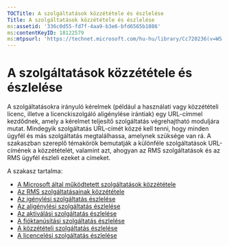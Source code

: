 ```yaml
---
TOCTitle: A szolgáltatások közzététele és észlelése
Title: A szolgáltatások közzététele és észlelése
ms:assetid: '336c0d55-fd7f-4aa9-b3e6-bfd6565b1086'
ms:contentKeyID: 18122579
ms:mtpsurl: 'https://technet.microsoft.com/hu-hu/library/Cc720236(v=WS.10)'
---
```


A szolgáltatások közzététele és észlelése
=========================================

A szolgáltatásokra irányuló kérelmek (például a használati vagy közzétételi licenc, illetve a licenckiszolgáló aligénylése irántiak) egy URL-címmel kezdődnek, amely a kérelmet teljesítő szolgáltatás végrehajtható moduljára mutat. Mindegyik szolgáltatás URL-címét közzé kell tenni, hogy minden ügyfél és más szolgáltatás megtalálhassa, amelynek szüksége van rá. A szakaszban szereplő témakörök bemutatják a különféle szolgáltatások URL-címének a közzétételét, valamint azt, ahogyan az RMS szolgáltatások és az RMS ügyfél észleli ezeket a címeket.

A szakasz tartalma:

-   [A Microsoft által működtetett szolgáltatások közzététele](https://technet.microsoft.com/7ee8cb4d-1b46-48be-8a4c-5ff6a458231a)
-   [Az RMS szolgáltatásainak közzététele](https://technet.microsoft.com/3cca9325-6bd3-49ad-aa3f-e0693205d3f4)
-   [Az igénylési szolgáltatás észlelése](https://technet.microsoft.com/bbeb00bd-04e0-4df6-8615-76aa8125b620)
-   [Az aligénylési szolgáltatás észlelése](https://technet.microsoft.com/b159953a-af38-4a9e-8c87-1aff5fb4e366)
-   [Az aktiválási szolgáltatás észlelése](https://technet.microsoft.com/e178d81b-b35c-4958-87ef-e077e2204b32)
-   [A fióktanúsítási szolgáltatás észlelése](https://technet.microsoft.com/293a2f91-4712-45ec-8b74-7533f4144cbd)
-   [A közzétételi szolgáltatás észlelése](https://technet.microsoft.com/5d500841-a202-4865-b5d2-d0775d4e1bbc)
-   [A licencelési szolgáltatás észlelése](https://technet.microsoft.com/4eabbb76-b359-443a-b737-098c5659e9c6)
